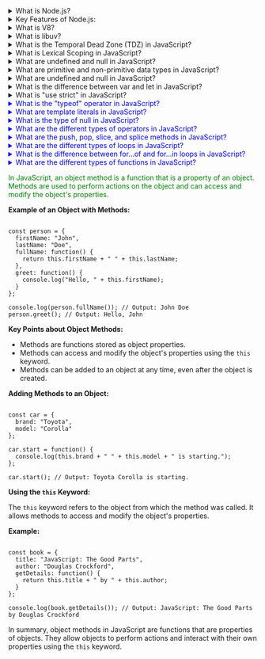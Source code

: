 <details>
  <summary>What is Node.js?</summary>
  <p>Node.js is an open-source, cross-platform JavaScript runtime environment. It allows developers to run JavaScript on the server side, outside of a browser.</p>
</details>

<details>
  <summary>Key Features of Node.js:</summary>
  <p>
    <ul>
      <li><strong>Event-driven and Asynchronous:</strong> Non-blocking I/O makes it ideal for handling multiple requests simultaneously.</li>
      <li><strong>Single-threaded but Scalable:</strong> Uses a single thread with event looping to handle many connections.</li>
      <li><strong>Fast Execution:</strong> Built on V8, it compiles JavaScript directly into machine code for speed.</li>
      <li><strong>NPM (Node Package Manager):</strong> A huge library of open-source packages to accelerate development.</li>
      <li><strong>Cross-platform:</strong> Works on Windows, Linux, and macOS.</li>
    </ul>
  </p>
</details>

<details>
  <summary>What is V8?</summary>
  <p>V8 is Google’s open-source JavaScript engine, written in C++. It powers Google Chrome and many other applications, including Node.js. V8 is responsible for executing JavaScript code by converting it directly into machine code, which makes it extremely fast.</p>
</details>

<details>
  <summary>What is libuv?</summary>
  <p>libuv is a multi-platform support library with a focus on asynchronous I/O. It provides the event loop and all the asynchronous behaviors of Node.js, including file system operations, DNS, network, child processes, pipes, signal handling, polling, and streaming.</p>
</details>

<details>
  <summary>What is the Temporal Dead Zone (TDZ) in JavaScript?</summary>
  <p>The Temporal Dead Zone (TDZ) in JavaScript refers to the period of time during which a variable is declared using <code>let</code> or <code>const</code> but has not yet been initialized. During this time, any attempt to access the variable will result in a ReferenceError. The TDZ starts from the beginning of the block where the variable is declared and ends when the variable is initialized with a value. This behavior helps prevent the use of variables before they are properly initialized, which can lead to bugs and unpredictable behavior in the code.</p>
</details>

<details>
  <summary>What is Lexical Scoping in JavaScript?</summary>
  <p>Lexical scoping, also known as static scoping, is a convention used in JavaScript to determine the scope of a variable based on its position within the source code. In lexical scoping, a variable defined inside a function is only accessible within that function and any nested functions. This means that the scope of a variable is determined by the structure of the code and the location where the variable is declared, rather than the runtime context. Lexical scoping helps in maintaining the modularity and predictability of the code by ensuring that variables are only accessible within their defined scope.</p>
</details>

<details>
  <summary>What are undefined and null in JavaScript?</summary>
  <p>In JavaScript, <code>undefined</code> and <code>null</code> are two distinct types that represent the absence of a value.

<strong>undefined:</strong> A variable is automatically assigned the value <code>undefined</code> when it is declared but not initialized. It indicates that a variable has been declared but has not yet been assigned a value. For example:

  <pre><code>let a;
  console.log(a); // Output: undefined</code></pre>

<strong>null:</strong> <code>null</code> is an assignment value that can be explicitly set to indicate that a variable has no value. It is often used to signify that a variable should be empty. For example:

  <pre><code>let b = null;
  console.log(b); // Output: null</code></pre>

While both <code>undefined</code> and <code>null</code> represent the absence of a value, they are used in different contexts and have different meanings. <code>undefined</code> is typically used by the JavaScript engine, whereas <code>null</code> is used by programmers to indicate an intentional absence of value.</p>

</details>

<details>
  <summary>What are primitive and non-primitive data types in JavaScript?</summary>
  <p>In JavaScript, data types can be categorized into two main types: primitive and non-primitive (or reference) data types.

<strong>Primitive Data Types:</strong> These are the most basic data types in JavaScript and include:

  <ul>
    <li><code>String</code>: Represents textual data. Example: <code>let str = "Hello";</code></li>
    <li><code>Number</code>: Represents numeric data. Example: <code>let num = 42;</code></li>
    <li><code>Boolean</code>: Represents true or false values. Example: <code>let isTrue = true;</code></li>
    <li><code>Undefined</code>: Represents a variable that has been declared but not initialized. Example: <code>let a;</code></li>
    <li><code>Null</code>: Represents an intentional absence of value. Example: <code>let b = null;</code></li>
    <li><code>Symbol</code>: Represents a unique and immutable value. Example: <code>let sym = Symbol('sym');</code></li>
    <li><code>BigInt</code>: Represents integers with arbitrary precision. Example: <code>let bigInt = 123n;</code></li>
  </ul>

<strong>Non-Primitive Data Types:</strong> These are also known as reference data types and include:

  <ul>
    <li><code>Object</code>: Represents a collection of properties. Example: <code>let obj = { name: "John", age: 30 };</code></li>
    <li><code>Array</code>: Represents an ordered list of values. Example: <code>let arr = [1, 2, 3];</code></li>
    <li><code>Function</code>: Represents a block of code designed to perform a particular task. Example: <code>function greet() { console.log("Hello"); }</code></li>
  </ul>

Primitive data types are immutable, meaning their values cannot be changed once created. Non-primitive data types, on the other hand, are mutable and can have their properties or elements modified. Additionally, primitive data types are stored directly in the memory location, whereas non-primitive data types are stored as references to the memory location.</p>

</details>

<details>
  <summary>What are undefined and null in JavaScript?</summary>
  <p>In JavaScript, <code>undefined</code> and <code>null</code> are two distinct types that represent the absence of a value.

<strong>undefined:</strong> A variable is automatically assigned the value <code>undefined</code> when it is declared but not initialized. It indicates that a variable has been declared but has not yet been assigned a value. For example:

  <pre><code>let a;
  console.log(a); // Output: undefined</code></pre>

<strong>null:</strong> <code>null</code> is an assignment value that can be explicitly set to indicate that a variable has no value. It is often used to signify that a variable should be empty. For example:

  <pre><code>let b = null;
  console.log(b); // Output: null</code></pre>

While both <code>undefined</code> and <code>null</code> represent the absence of a value, they are used in different contexts and have different meanings. <code>undefined</code> is typically used by the JavaScript engine, whereas <code>null</code> is used by programmers to indicate an intentional absence of value.</p>

</details>

<details>
  <summary>What is the difference between var and let in JavaScript?</summary>
  <p>In JavaScript, <code>var</code> and <code>let</code> are used to declare variables, but they have different behaviors.

When JavaScript code is executed, it goes through two phases: the creation phase and the execution phase. During the creation phase, the JavaScript engine scans the code and allocates memory for variables and functions. This is known as hoisting.

<strong>var:</strong> Variables declared with <code>var</code> are hoisted to the top of their containing function or global scope. During the creation phase, they are initialized with <code>undefined</code>. This means that you can reference a <code>var</code> variable before its declaration without causing an error, but it will have the value <code>undefined</code> until the execution phase assigns it a value. For example:

  <pre><code>console.log(a); // Output: undefined
  var a = 10;
  console.log(a); // Output: 10</code></pre>

<strong>let:</strong> Variables declared with <code>let</code> are also hoisted, but they are not initialized. Instead, they are placed in a "temporal dead zone" (TDZ) from the start of the block until the declaration is encountered. Accessing a <code>let</code> variable before its declaration will result in a ReferenceError. For example:

  <pre><code>console.log(b); // ReferenceError: Cannot access 'b' before initialization
  let b = 20;
  console.log(b); // Output: 20</code></pre>

In summary, <code>var</code> is function-scoped and initialized with <code>undefined</code> during the creation phase, while <code>let</code> is block-scoped and not initialized until the execution phase, resulting in a ReferenceError if accessed before declaration.</p>

</details>

<details>
  <summary>What is "use strict" in JavaScript?</summary>
  <p><code>"use strict"</code> is a directive introduced in ECMAScript 5 that enables strict mode in JavaScript. Strict mode is a way to opt in to a restricted variant of JavaScript, which helps catch common coding mistakes and "unsafe" actions, such as defining global variables. It can be applied to an entire script or to individual functions.

<strong>Benefits of using "use strict":</strong>

  <ul>
    <li>Eliminates some JavaScript silent errors by changing them to throw errors.</li>
    <li>Fixes mistakes that make it difficult for JavaScript engines to perform optimizations, leading to faster code execution.</li>
    <li>Prohibits some syntax likely to be defined in future versions of ECMAScript.</li>
  </ul>

<strong>Examples of strict mode behavior:</strong>

  <pre><code>
  // Without strict mode
  x = 10; // This will not throw an error
  console.log(x); // Output: 10

  // With strict mode
  "use strict";
  y = 20; // This will throw a ReferenceError: y is not defined
  console.log(y);
  </code></pre>

<strong>How to enable strict mode:</strong>

  <pre><code>
  // For an entire script
  "use strict";
  // Your code here

  // For a specific function
  function myFunction() {
    "use strict";
    // Function code here
  }
  </code></pre>

In summary, <code>"use strict"</code> helps improve the quality of your code by catching common errors and preventing the use of unsafe features.</p>

</details>

<details>
  <summary style="color: blue;">What is the "typeof" operator in JavaScript?</summary>
  <p style="color: green;">The <code>typeof</code> operator in JavaScript is used to determine the type of a given variable or expression. It returns a string indicating the type of the operand. The <code>typeof</code> operator is useful for debugging and ensuring that variables are of the expected type.

<strong>Examples of using the "typeof" operator:</strong>

  <pre><code>
  console.log(typeof 42); // Output: "number"
  console.log(typeof 'hello'); // Output: "string"
  console.log(typeof true); // Output: "boolean"
  console.log(typeof undefined); // Output: "undefined"
  console.log(typeof null); // Output: "object" (this is a known quirk in JavaScript)
  console.log(typeof { name: 'John' }); // Output: "object"
  console.log(typeof function() {}); // Output: "function"
  console.log(typeof Symbol('symbol')); // Output: "symbol"
  console.log(typeof 123n); // Output: "bigint"
  </code></pre>

<strong>Special cases:</strong>

  <ul>
    <li><code>typeof null</code> returns "object". This is a known issue in JavaScript and is considered a bug, but it has been retained for backward compatibility.</li>
    <li><code>typeof NaN</code> returns "number". NaN stands for "Not-a-Number", but it is still considered a numeric type.</li>
  </ul>

In summary, the <code>typeof</code> operator is a simple and effective way to check the type of a variable or expression in JavaScript.</p>

</details>
<details>
  <summary style="color: blue;">What are template literals in JavaScript?</summary>
  <p style="color: green;">Template literals are a feature in JavaScript introduced in ES6 (ECMAScript 2015) that allow for easier and more readable string interpolation, multi-line strings, and embedded expressions. Template literals are enclosed by backticks (<code>`</code>) instead of single or double quotes.

<strong>Key features of template literals:</strong>

  <ul>
    <li><strong>String Interpolation:</strong> Template literals allow for embedding expressions within strings using the <code>${expression}</code> syntax. This makes it easier to create dynamic strings. For example:
    <pre><code>
    const name = 'John';
    const greeting = `Hello, ${name}!`;
    console.log(greeting); // Output: Hello, John!
    </code></pre></li>

    <li><strong>Multi-line Strings:</strong> Template literals can span multiple lines without the need for concatenation or escape characters. For example:
    <pre><code>
    const multiLineString = `This is a string
    that spans multiple
    lines.`;
    console.log(multiLineString);
    </code></pre></li>

    <li><strong>Embedded Expressions:</strong> You can embed any valid JavaScript expression within a template literal. For example:
    <pre><code>
    const a = 5;
    const b = 10;
    console.log(`The sum of a and b is ${a + b}.`); // Output: The sum of a and b is 15.
    </code></pre></li>

  </ul>

<strong>Tagged Templates:</strong> Template literals also support tagged templates, which allow you to parse template literals with a function. For example:

  <pre><code>
  function tag(strings, ...values) {
    console.log(strings);
    console.log(values);
    return 'Tagged template';
  }
  const result = tag`Hello, ${name}!`;
  console.log(result); // Output: Tagged template
  </code></pre>

In summary, template literals provide a more powerful and flexible way to work with strings in JavaScript, making code easier to read and write.</p>

</details>
<details>
  <summary style="color: blue;">What is the type of null in JavaScript?</summary>
  <p style="color: green;">In JavaScript, the <code>typeof</code> operator returns "object" when applied to <code>null</code>. This is a well-known quirk in JavaScript and is considered a bug in the language, but it has been retained for backward compatibility.

<strong>Example:</strong>

  <pre><code>
  console.log(typeof null); // Output: "object"
  </code></pre>

<strong>Explanation:</strong>

  <p>The reason <code>typeof null</code> returns "object" is due to the way JavaScript was originally designed. In the first implementation of JavaScript, values were represented as a type tag and a value. The type tag for objects was 0. <code>null</code> was represented as the NULL pointer (0x00), which also had the type tag of 0, leading to <code>typeof null</code> returning "object".</p>

  <p>Despite this quirk, <code>null</code> is not an object. It is a primitive value that represents the intentional absence of any object value. To check for <code>null</code> values, it is recommended to use strict equality (<code>===</code>) instead of <code>typeof</code>:</p>
  <pre><code>
  const value = null;
  console.log(value === null); // Output: true
  </code></pre>

In summary, while <code>typeof null</code> returns "object" due to a historical quirk, <code>null</code> is actually a primitive value representing the absence of any object value.</p>

</details>
<details>
  <summary style="color: blue;">What are the different types of operators in JavaScript?</summary>
  <p style="color: green;">JavaScript provides a variety of operators that can be used to perform different operations on values. These operators can be categorized into several types:

<strong>1. Arithmetic Operators:</strong> Used to perform arithmetic calculations.

  <ul>
    <li><code>+</code> (Addition): Adds two numbers. Example: <code>5 + 3</code></li>
    <li><code>-</code> (Subtraction): Subtracts one number from another. Example: <code>5 - 3</code></li>
    <li><code>*</code> (Multiplication): Multiplies two numbers. Example: <code>5 * 3</code></li>
    <li><code>/</code> (Division): Divides one number by another. Example: <code>5 / 3</code></li>
    <li><code>%</code> (Modulus): Returns the remainder of a division. Example: <code>5 % 3</code></li>
    <li><code>**</code> (Exponentiation): Raises the first operand to the power of the second operand. Example: <code>5 ** 3</code></li>
  </ul>

<strong>2. Comparison Operators:</strong> Used to compare two values.

  <ul>
    <li><code>==</code> (Equal to): Checks if two values are equal. Example: <code>5 == '5'</code></li>
    <li><code>===</code> (Strict equal to): Checks if two values are equal and of the same type. Example: <code>5 === 5</code></li>
    <li><code>!=</code> (Not equal to): Checks if two values are not equal. Example: <code>5 != '5'</code></li>
    <li><code>!==</code> (Strict not equal to): Checks if two values are not equal and not of the same type. Example: <code>5 !== '5'</code></li>
    <li><code>></code> (Greater than): Checks if the left operand is greater than the right operand. Example: <code>5 > 3</code></li>
    <li><code><</code> (Less than): Checks if the left operand is less than the right operand. Example: <code>5 < 3</code></li>
    <li><code>>=</code> (Greater than or equal to): Checks if the left operand is greater than or equal to the right operand. Example: <code>5 >= 3</code></li>
    <li><code><=</code> (Less than or equal to): Checks if the left operand is less than or equal to the right operand. Example: <code>5 <= 3</code></li>
  </ul>

<strong>3. Logical Operators:</strong> Used to perform logical operations.

  <ul>
    <li><code>&&</code> (Logical AND): Returns true if both operands are true. Example: <code>true && false</code></li>
    <li><code>||</code> (Logical OR): Returns true if at least one operand is true. Example: <code>true || false</code></li>
    <li><code>!</code> (Logical NOT): Returns true if the operand is false. Example: <code>!true</code></li>
  </ul>

<strong>4. Assignment Operators:</strong> Used to assign values to variables.

  <ul>
    <li><code>=</code> (Assignment): Assigns the value of the right operand to the left operand. Example: <code>x = 5</code></li>
    <li><code>+=</code> (Addition assignment): Adds the right operand to the left operand and assigns the result to the left operand. Example: <code>x += 5</code></li>
    <li><code>-=</code> (Subtraction assignment): Subtracts the right operand from the left operand and assigns the result to the left operand. Example: <code>x -= 5</code></li>
    <li><code>*=</code> (Multiplication assignment): Multiplies the left operand by the right operand and assigns the result to the left operand. Example: <code>x *= 5</code></li>
    <li><code>/=</code> (Division assignment): Divides the left operand by the right operand and assigns the result to the left operand. Example: <code>x /= 5</code></li>
    <li><code>%=</code> (Modulus assignment): Takes the modulus using the two operands and assigns the result to the left operand. Example: <code>x %= 5</code></li>
  </ul>

<strong>5. Conditional (Ternary) Operator:</strong> Used to assign a value to a variable based on a condition.

  <ul>
    <li><code>condition ? value1 : value2</code>: If the condition is true, the operator returns the value of <code>value1</code>; otherwise, it returns the value of <code>value2</code>. Example: <code>let result = (x > 10) ? 'Greater' : 'Smaller';</code></li>
  </ul>

In summary, JavaScript provides a wide range of operators that allow you to perform various operations on values, making it a powerful and flexible language.</p>

</details>
<details>
  <summary style="color: blue;">What are the push, pop, slice, and splice methods in JavaScript?</summary>
  <p style="color: green;">In JavaScript, arrays come with several built-in methods that allow you to manipulate their elements. Four commonly used methods are <code>push</code>, <code>pop</code>, <code>slice</code>, and <code>splice</code>.

<strong>1. push:</strong> Adds one or more elements to the end of an array and returns the new length of the array.

  <pre><code>
  let arr = [1, 2, 3];
  arr.push(4);
  console.log(arr); // Output: [1, 2, 3, 4]
  </code></pre>

<strong>2. pop:</strong> Removes the last element from an array and returns that element. This method changes the length of the array.

  <pre><code>
  let arr = [1, 2, 3];
  let lastElement = arr.pop();
  console.log(arr); // Output: [1, 2, 3]
  console.log(lastElement); // Output: 3
  </code></pre>

<strong>3. slice:</strong> Returns a shallow copy of a portion of an array into a new array object selected from start to end (end not included). The original array will not be modified.

  <pre><code>
  let arr = [1, 2, 3, 4, 5];
  let slicedArr = arr.slice(1, 3);
  console.log(slicedArr); // Output: [2, 3]
  console.log(arr); // Output: [1, 2, 3, 4, 5]
  </code></pre>

<strong>4. splice:</strong> Changes the contents of an array by removing or replacing existing elements and/or adding new elements in place. This method modifies the original array.

  <pre><code>
  let arr = [1, 2, 3, 4, 5];
  let removedElements = arr.splice(2, 2, 'a', 'b');
  console.log(arr); // Output: [1, 2, 'a', 'b', 5]
  console.log(removedElements); // Output: [3, 4]
  </code></pre>

<strong>Comparison Table:</strong>

  <table>
    <tr>
      <th>Method</th>
      <th>Description</th>
      <th>Modifies Original Array</th>
      <th>Returns</th>
    </tr>
    <tr>
      <td><code>push</code></td>
      <td>Adds one or more elements to the end of an array</td>
      <td>Yes</td>
      <td>New length of the array</td>
    </tr>
    <tr>
      <td><code>pop</code></td>
      <td>Removes the last element from an array</td>
      <td>Yes</td>
      <td>The removed element</td>
    </tr>
    <tr>
      <td><code>slice</code></td>
      <td>Returns a shallow copy of a portion of an array</td>
      <td>No</td>
      <td>A new array containing the extracted elements</td>
    </tr>
    <tr>
      <td><code>splice</code></td>
      <td>Changes the contents of an array by removing/replacing elements</td>
      <td>Yes</td>
      <td>An array containing the removed elements</td>
    </tr>
  </table>

In summary, <code>push</code>, <code>pop</code>, <code>slice</code>, and <code>splice</code> are powerful array methods in JavaScript that allow you to manipulate arrays in various ways, each with its own specific use case.</p>

</details>
<details>
  <summary style="color: blue;">What are the different types of loops in JavaScript?</summary>
  <p style="color: green;">JavaScript provides several types of loops that allow you to execute a block of code multiple times. The main types of loops are <code>for</code>, <code>while</code>, <code>do-while</code>, <code>for-in</code>, and <code>for-of</code>.

<strong>1. for Loop:</strong> Used to execute a block of code a specific number of times.

  <pre><code>
  for (let i = 0; i < 5; i++) {
    console.log(i);
  }
  // Output: 0 1 2 3 4
  </code></pre>

<strong>2. while Loop:</strong> Used to execute a block of code as long as a specified condition is true.

  <pre><code>
  let i = 0;
  while (i < 5) {
    console.log(i);
    i++;
  }
  // Output: 0 1 2 3 4
  </code></pre>

<strong>3. do-while Loop:</strong> Similar to the <code>while</code> loop, but it executes the block of code once before checking the condition.

  <pre><code>
  let i = 0;
  do {
    console.log(i);
    i++;
  } while (i < 5);
  // Output: 0 1 2 3 4
  </code></pre>

<strong>4. for-in Loop:</strong> Used to iterate over the enumerable properties of an object.

  <pre><code>
  const obj = { a: 1, b: 2, c: 3 };
  for (let key in obj) {
    console.log(key, obj[key]);
  }
  // Output: a 1
  //         b 2
  //         c 3
  </code></pre>

<strong>5. for-of Loop:</strong> Used to iterate over the values of an iterable object (like an array, string, or Map).

  <pre><code>
  const arr = [1, 2, 3, 4, 5];
  for (let value of arr) {
    console.log(value);
  }
  // Output: 1 2 3 4 5
  </code></pre>

<strong>Comparison Table:</strong>

  <table>
    <tr>
      <th>Loop Type</th>
      <th>Description</th>
      <th>Use Case</th>
    </tr>
    <tr>
      <td><code>for</code></td>
      <td>Executes a block of code a specific number of times</td>
      <td>When the number of iterations is known</td>
    </tr>
    <tr>
      <td><code>while</code></td>
      <td>Executes a block of code as long as a specified condition is true</td>
      <td>When the number of iterations is not known</td>
    </tr>
    <tr>
      <td><code>do-while</code></td>
      <td>Executes a block of code once before checking the condition</td>
      <td>When the block of code needs to be executed at least once</td>
    </tr>
    <tr>
      <td><code>for-in</code></td>
      <td>Iterates over the enumerable properties of an object</td>
      <td>When iterating over object properties</td>
    </tr>
    <tr>
      <td><code>for-of</code></td>
      <td>Iterates over the values of an iterable object</td>
      <td>When iterating over array or iterable values</td>
    </tr>
  </table>
</p>
</details>
<details>
  <summary style="color: blue;">What is the difference between for...of and for...in loops in JavaScript?</summary>
  <p style="color: green;">In JavaScript, both <code>for...of</code> and <code>for...in</code> loops are used to iterate over elements, but they serve different purposes and work with different types of data.

<strong>for...in Loop:</strong>

  <ul>
    <li>Used to iterate over the enumerable properties of an object.</li>
    <li>Iterates over the keys (property names) of an object.</li>
    <li>Can be used with objects and arrays, but primarily intended for objects.</li>
  </ul>
  <pre><code>
  const obj = { a: 1, b: 2, c: 3 };
  for (let key in obj) {
    console.log(key, obj[key]);
  }
  // Output: a 1
  //         b 2
  //         c 3
  </code></pre>

<strong>for...of Loop:</strong>

  <ul>
    <li>Used to iterate over the values of an iterable object (like an array, string, or Map).</li>
    <li>Iterates over the values of an iterable object.</li>
    <li>Cannot be used with objects unless they implement the iterable protocol.</li>
  </ul>
  <pre><code>
  const arr = [1, 2, 3, 4, 5];
  for (let value of arr) {
    console.log(value);
  }
  // Output: 1 2 3 4 5
  </code></pre>

<strong>Comparison Table:</strong>

  <table>
    <tr>
      <th>Feature</th>
      <th>for...in</th>
      <th>for...of</th>
    </tr>
    <tr>
      <td>Purpose</td>
      <td>Iterates over the enumerable properties of an object</td>
      <td>Iterates over the values of an iterable object</td>
    </tr>
    <tr>
      <td>Iterates Over</td>
      <td>Keys (property names)</td>
      <td>Values</td>
    </tr>
    <tr>
      <td>Use Case</td>
      <td>When iterating over object properties</td>
      <td>When iterating over array or iterable values</td>
    </tr>
    <tr>
      <td>Works With</td>
      <td>Objects and arrays (primarily objects)</td>
      <td>Arrays, strings, Maps, Sets, and other iterables</td>
    </tr>
  </table>

In summary, <code>for...in</code> is used to iterate over the keys of an object, while <code>for...of</code> is used to iterate over the values of an iterable object. Understanding the differences between these loops helps you choose the right one for your specific use case.</p>

</details>
<details>
  <summary style="color: blue;">What are the different types of functions in JavaScript?</summary>
  <p style="color: green;">JavaScript supports various types of functions, each with its own syntax and use cases. Here are some of the main types:

<strong>1. Normal Function:</strong> A standard function declaration that can be called by its name.

  <pre><code>
  function greet() {
    console.log("Hello, World!");
  }
  greet(); // Output: Hello, World!
  </code></pre>

<strong>2. Function with Return Type and Parameters:</strong> A function that takes parameters and returns a value.

  <pre><code>
  function add(a, b) {
    return a + b;
  }
  let sum = add(5, 3);
  console.log(sum); // Output: 8
  </code></pre>

<strong>3. Anonymous Function:</strong> A function without a name, often used as an argument to other functions or assigned to a variable.

  <pre><code>
  let anonFunc = function() {
    console.log("I am anonymous!");
  };
  anonFunc(); // Output: I am anonymous!
  </code></pre>

<strong>4. Function Expression:</strong> A function defined within an expression, typically assigned to a variable.

  <pre><code>
  let multiply = function(a, b) {
    return a * b;
  };
  console.log(multiply(4, 5)); // Output: 20
  </code></pre>

<strong>5. Self-Invoking Function:</strong> A function that is invoked immediately after it is defined. Also known as an Immediately Invoked Function Expression (IIFE).

  <pre><code>
  (function() {
    console.log("I am self-invoking!");
  })(); // Output: I am self-invoking!
  </code></pre>

<strong>Comparison Table:</strong>

  <table>
    <tr>
      <th>Function Type</th>
      <th>Description</th>
      <th>Example</th>
    </tr>
    <tr>
      <td>Normal Function</td>
      <td>A standard function declaration</td>
      <td><pre><code>function greet() { ... }</code></pre></td>
    </tr>
    <tr>
      <td>Function with Return Type and Parameters</td>
      <td>A function that takes parameters and returns a value</td>
      <td><pre><code>function add(a, b) { ... }</code></pre></td>
    </tr>
    <tr>
      <td>Anonymous Function</td>
      <td>A function without a name</td>
      <td><pre><code>let anonFunc = function() { ... }</code></pre></td>
    </tr>
    <tr>
      <td>Function Expression</td>
      <td>A function defined within an expression</td>
      <td><pre><code>let multiply = function(a, b) { ... }</code></pre></td>
    </tr>
    <tr>
      <td>Self-Invoking Function</td>
      <td>A function that is invoked immediately after it is defined</td>
      <td><pre><code>(function() { ... })();</code></pre></td>
    </tr>
  </table>

In summary, JavaScript provides various types of functions to suit different programming needs, from standard function declarations to anonymous and self-invoking functions.</p>

</details>
<p style="color: green;">In JavaScript, an object method is a function that is a property of an object. Methods are used to perform actions on the object and can access and modify the object's properties.

<strong>Example of an Object with Methods:</strong>
<pre><code>
const person = {
  firstName: "John",
  lastName: "Doe",
  fullName: function() {
    return this.firstName + " " + this.lastName;
  },
  greet: function() {
    console.log("Hello, " + this.firstName);
  }
};

console.log(person.fullName()); // Output: John Doe
person.greet(); // Output: Hello, John
</code></pre>

<strong>Key Points about Object Methods:</strong>
<ul>
  <li>Methods are functions stored as object properties.</li>
  <li>Methods can access and modify the object's properties using the <code>this</code> keyword.</li>
  <li>Methods can be added to an object at any time, even after the object is created.</li>
</ul>

<strong>Adding Methods to an Object:</strong>
<pre><code>
const car = {
  brand: "Toyota",
  model: "Corolla"
};

car.start = function() {
  console.log(this.brand + " " + this.model + " is starting.");
};

car.start(); // Output: Toyota Corolla is starting.
</code></pre>

<strong>Using the <code>this</code> Keyword:</strong>
<p>The <code>this</code> keyword refers to the object from which the method was called. It allows methods to access and modify the object's properties.</p>

<strong>Example:</strong>
<pre><code>
const book = {
  title: "JavaScript: The Good Parts",
  author: "Douglas Crockford",
  getDetails: function() {
    return this.title + " by " + this.author;
  }
};

console.log(book.getDetails()); // Output: JavaScript: The Good Parts by Douglas Crockford
</code></pre>

In summary, object methods in JavaScript are functions that are properties of objects. They allow objects to perform actions and interact with their own properties using the <code>this</code> keyword.</p>
